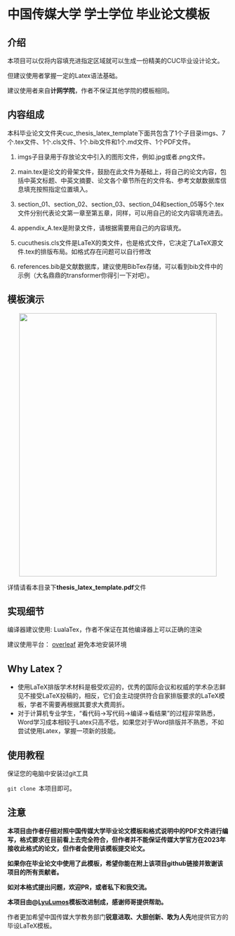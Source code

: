 # 中国传媒大学 学士学位 毕业论文模板

## 介绍

本项目可以仅将内容填充进指定区域就可以生成一份精美的CUC毕业设计论文。

但建议使用者掌握一定的Latex语法基础。

建议使用者来自**计网学院**，作者不保证其他学院的模板相同。

## 内容组成
 本科毕业论文文件夹cuc_thesis_latex_template下面共包含了1个子目录imgs、7个.tex文件、1个.cls文件、1个.bib文件和1个.md文件、1个PDF文件。

1. imgs子目录用于存放论文中引入的图形文件，例如.jpg或者.png文件。

2. main.tex是论文的骨架文件，鼓励在此文件为基础上，将自己的论文内容，包括中英文标题、中英文摘要、论文各个章节所在的文件名、参考文献数据库信息填充按照指定位置填入。
         
3. section_01、section_02、section_03、section_04和section_05等5个.tex文件分别代表论文第一章至第五章，同样，可以用自己的论文内容填充进去。
         
4. appendix_A.tex是附录文件，请根据需要用自己的内容填充。
 
5. cucuthesis.cls文件是LaTeX的类文件，也是格式文件，它决定了LaTeX源文件.tex的排版布局。如格式存在问题可以自行修改 

6. references.bib是文献数据库，建议使用BibTex存储，可以看到bib文件中的示例（大名鼎鼎的transformer你得引一下对吧）。


## 模板演示
<div align=center>
<img width = '450' height ='600' src ="imgs/coverpage.png"/>
</div>

详情请看本目录下**thesis_latex_template.pdf**文件

## 实现细节

编译器建议使用: LualaTex，作者不保证在其他编译器上可以正确的渲染

建议使用平台： [overleaf](https://www.overleaf.com/) 避免本地安装环境


## Why Latex？

- 使用LaTeX排版学术材料是极受欢迎的，优秀的国际会议和权威的学术杂志鲜见不接受LaTeX投稿的，相反，它们会主动提供符合自家排版要求的LaTeX模板，学者不需要再根据其要求大费周折。
- 对于计算机专业学生，“看代码→写代码→编译→看结果”的过程非常熟悉，Word学习成本相较于Latex只高不低，如果您对于Word排版并不熟悉，不如尝试使用Latex，掌握一项新的技能。

## 使用教程

保证您的电脑中安装过git工具

```git clone ```本项目即可。


## 注意

**本项目由作者仔细对照中国传媒大学毕业论文模板和格式说明中的PDF文件进行编写，格式要求在目前看上去完全符合，但作者并不能保证传媒大学官方在2023年接收此格式的论文，但作者会使用该模板提交论文。**


**如果你在毕业论文中使用了此模板，希望你能在附上该项目github链接并致谢该项目的所有贡献者。**

**如对本格式提出问题，欢迎PR，或者私下和我交流。**


**本项目由@[LyuLumos](https://github.com/LyuLumos)模板改进制成，感谢师哥提供帮助。**

作者更加希望中国传媒大学教务部门**锐意进取、大胆创新、敢为人先**地提供官方的毕设LaTeX模板。


